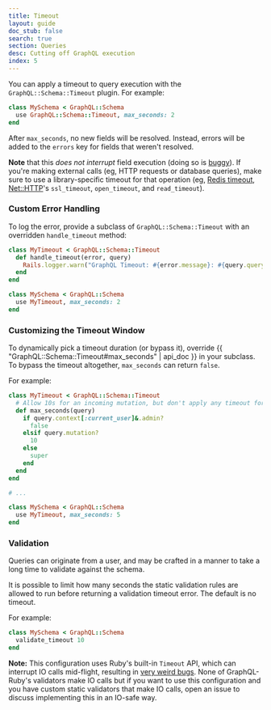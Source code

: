 ```yaml
---
title: Timeout
layout: guide
doc_stub: false
search: true
section: Queries
desc: Cutting off GraphQL execution
index: 5
---
```


You can apply a timeout to query execution with the `GraphQL::Schema::Timeout` plugin. For example:

```ruby
class MySchema < GraphQL::Schema
  use GraphQL::Schema::Timeout, max_seconds: 2
end
```

After `max_seconds`, no new fields will be resolved. Instead, errors will be added to the `errors` key for fields that weren't resolved.

__Note__ that this _does not interrupt_ field execution (doing so is [buggy](https://www.mikeperham.com/2015/05/08/timeout-rubys-most-dangerous-api/)). If you're making external calls (eg, HTTP requests or database queries), make sure to use a library-specific timeout for that operation (eg, [Redis timeout](https://github.com/redis/redis-rb#timeouts), [Net::HTTP](https://ruby-doc.org/stdlib-2.4.1/libdoc/net/http/rdoc/Net/HTTP.html)'s `ssl_timeout`, `open_timeout`, and `read_timeout`).

### Custom Error Handling

To log the error, provide a subclass of `GraphQL::Schema::Timeout` with an overridden `handle_timeout` method:

```ruby
class MyTimeout < GraphQL::Schema::Timeout
  def handle_timeout(error, query)
    Rails.logger.warn("GraphQL Timeout: #{error.message}: #{query.query_string}")
  end
end

class MySchema < GraphQL::Schema
  use MyTimeout, max_seconds: 2
end
```

### Customizing the Timeout Window

To dynamically pick a timeout duration (or bypass it), override {{ "GraphQL::Schema::Timeout#max_seconds" | api_doc }} in your subclass. To bypass the timeout altogether, `max_seconds` can return `false`.

For example:

```ruby
class MyTimeout < GraphQL::Schema::Timeout
  # Allow 10s for an incoming mutation, but don't apply any timeout for an admin user.
  def max_seconds(query)
    if query.context[:current_user]&.admin?
      false
    elsif query.mutation?
      10
    else
      super
    end
  end
end

# ...

class MySchema < GraphQL::Schema
  use MyTimeout, max_seconds: 5
end
```

### Validation

Queries can originate from a user, and may be crafted in a manner to take a long time to validate against the schema.

It is possible to limit how many seconds the static validation rules are allowed to run before returning a validation timeout error. The default is no timeout.

For example:

```ruby
class MySchema < GraphQL::Schema
  validate_timeout 10
end
```

**Note:** This configuration uses Ruby's built-in `Timeout` API, which can interrupt IO calls mid-flight, resulting in [very weird bugs](https://www.mikeperham.com/2015/05/08/timeout-rubys-most-dangerous-api/). None of GraphQL-Ruby's validators make IO calls but if you want to use this configuration and you have custom static validators that make IO calls, open an issue to discuss implementing this in an IO-safe way.
